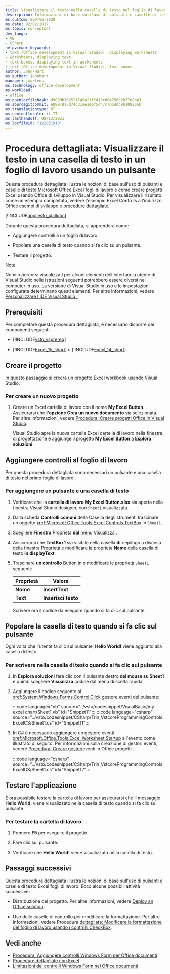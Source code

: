 ```yaml
---
title: Visualizzare il testo nella casella di testo nel foglio di lavoro usando il pulsante
description: Informazioni di base sull'uso di pulsanti e caselle di testo Microsoft Excel fogli di lavoro. Creare anche Excel progetti usando Office di sviluppo in Visual Studio.
ms.custom: SEO-VS-2020
ms.date: 02/02/2017
ms.topic: conceptual
dev_langs:
- VB
- CSharp
helpviewer_keywords:
- text [Office development in Visual Studio], displaying worksheets
- worksheets, displaying text
- text boxes, displaying text in worksheets
- text [Office development in Visual Studio], text boxes
author: John-Hart
ms.author: johnhart
manager: jmartens
ms.technology: office-development
ms.workload:
- office
ms.openlocfilehash: d909db152521749a21ff418c004756d2b77e0b43
ms.sourcegitcommit: 68897da7d74c31ae1ebf5d47c7b5ddc9b108265b
ms.translationtype: MT
ms.contentlocale: it-IT
ms.lasthandoff: 08/13/2021
ms.locfileid: "122031913"
---
```

# <a name="walkthrough-display-text-in-a-text-box-in-a-worksheet-using-a-button"></a>Procedura dettagliata: Visualizzare il testo in una casella di testo in un foglio di lavoro usando un pulsante
  Questa procedura dettagliata illustra le nozioni di base sull'uso di pulsanti e caselle di testo Microsoft Office Excel fogli di lavoro e come creare progetti Excel usando Office di sviluppo in Visual Studio. Per visualizzare il risultato come un esempio completato, vedere l'esempio Excel Controls all'indirizzo Office esempi di sviluppo [e procedure dettagliate.](../vsto/office-development-samples-and-walkthroughs.md)

 [!INCLUDE[appliesto_xlalldoc](../vsto/includes/appliesto-xlalldoc-md.md)]

 Durante questa procedura dettagliata, si apprenderà come:

- Aggiungere controlli a un foglio di lavoro.

- Popolare una casella di testo quando si fa clic su un pulsante.

- Testare il progetto.

> [!NOTE]
> Nomi o percorsi visualizzati per alcuni elementi dell'interfaccia utente di Visual Studio nelle istruzioni seguenti potrebbero essere diversi nel computer in uso. La versione di Visual Studio in uso e le impostazioni configurate determinano questi elementi. Per altre informazioni, vedere [Personalizzare l'IDE Visual Studio .](../ide/personalizing-the-visual-studio-ide.md)

## <a name="prerequisites"></a>Prerequisiti
 Per completare questa procedura dettagliata, è necessario disporre dei componenti seguenti:

- [!INCLUDE[vsto_vsprereq](../vsto/includes/vsto-vsprereq-md.md)]

- [!INCLUDE[Excel_15_short](../vsto/includes/excel-15-short-md.md)] o [!INCLUDE[Excel_14_short](../vsto/includes/excel-14-short-md.md)].

## <a name="create-the-project"></a>Creare il progetto
 In questo passaggio si creerà un progetto Excel workbook usando Visual Studio.

### <a name="to-create-a-new-project"></a>Per creare un nuovo progetto

1. Creare un Excel cartella di lavoro con il nome **My Excel Button**. Assicurarsi che **l'opzione Crea un nuovo documento** sia selezionata. Per altre informazioni, vedere [Procedura: Creare progetti Office in Visual Studio](../vsto/how-to-create-office-projects-in-visual-studio.md).

     Visual Studio apre la nuova cartella Excel cartella di lavoro nella finestra di progettazione e aggiunge il progetto **My Excel Button** a **Esplora soluzioni**.

## <a name="add-controls-to-the-worksheet"></a>Aggiungere controlli al foglio di lavoro
 Per questa procedura dettagliata sono necessari un pulsante e una casella di testo nel primo foglio di lavoro.

### <a name="to-add-a-button-and-a-text-box"></a>Per aggiungere un pulsante e una casella di testo

1. Verificare che la **cartella di lavoro My Excel Button.xlsx** sia aperta nella finestra Visual Studio designer, con `Sheet1` visualizzata.

2. Dalla scheda **Controlli comuni** della Casella degli strumenti trascinare un oggetto <xref:Microsoft.Office.Tools.Excel.Controls.TextBox> in `Sheet1` .

3. Scegliere **Finestra** Proprietà **dal** menu Visualizza .

4. Assicurarsi che **TextBox1** sia visibile nella casella **di** riepilogo a discesa della finestra Proprietà e modificare la proprietà **Name** della casella di testo **in displayText**.

5. Trascinare **un controllo** Button in e modificare le proprietà `Sheet1` seguenti:

   |Proprietà|Valore|
   |--------------|-----------|
   |**Nome**|**insertText**|
   |**Text**|**Inserisci testo**|

   Scrivere ora il codice da eseguire quando si fa clic sul pulsante.

## <a name="populate-the-text-box-when-the-button-is-clicked"></a>Popolare la casella di testo quando si fa clic sul pulsante
 Ogni volta che l'utente fa clic sul pulsante, **Hello World!** viene aggiunto alla casella di testo.

### <a name="to-write-to-the-text-box-when-the-button-is-clicked"></a>Per scrivere nella casella di testo quando si fa clic sul pulsante

1. In **Esplora soluzioni** fare clic con il pulsante destro **del mouse su Sheet1** e quindi scegliere **Visualizza** codice dal menu di scelta rapida.

2. Aggiungere il codice seguente al <xref:System.Windows.Forms.Control.Click> gestore eventi del pulsante:

     :::code language="vb" source="../vsto/codesnippet/VisualBasic/my excel chart/Sheet1.vb" id="Snippet11":::
     :::code language="csharp" source="../vsto/codesnippet/CSharp/Trin_VstcoreProgrammingControlsExcelCS/Sheet1.cs" id="Snippet11":::

3. In C# è necessario aggiungere un gestore eventi <xref:Microsoft.Office.Tools.Excel.Worksheet.Startup> all'evento come illustrato di seguito. Per informazioni sulla creazione di gestori eventi, vedere [Procedura: Creare gestori](../vsto/how-to-create-event-handlers-in-office-projects.md)eventi in Office progetti .

     :::code language="csharp" source="../vsto/codesnippet/CSharp/Trin_VstcoreProgrammingControlsExcelCS/Sheet1.cs" id="Snippet12":::

## <a name="test-the-application"></a>Testare l'applicazione
 È ora possibile testare la cartella di lavoro per assicurarsi che il messaggio **Hello World.** viene visualizzato nella casella di testo quando si fa clic sul pulsante .

### <a name="to-test-your-workbook"></a>Per testare la cartella di lavoro

1. Premere **F5** per eseguire il progetto.

2. Fare clic sul pulsante.

3. Verificare che **Hello World!** viene visualizzato nella casella di testo.

## <a name="next-steps"></a>Passaggi successivi
 Questa procedura dettagliata illustra le nozioni di base sull'uso di pulsanti e caselle di testo Excel fogli di lavoro. Ecco alcune possibili attività successive:

- Distribuzione del progetto. Per altre informazioni, vedere [Deploy an Office solution](../vsto/deploying-an-office-solution.md).

- Uso delle caselle di controllo per modificare la formattazione. Per altre informazioni, vedere Procedura [dettagliata: Modificare la formattazione del foglio di lavoro usando i controlli CheckBox](../vsto/walkthrough-changing-worksheet-formatting-using-checkbox-controls.md).

## <a name="see-also"></a>Vedi anche
- [Procedura: Aggiungere controlli Windows Form per Office documenti](../vsto/how-to-add-windows-forms-controls-to-office-documents.md)
- [Procedure dettagliate con Excel](../vsto/walkthroughs-using-excel.md)
- [Limitazioni dei controlli Windows Form nei Office documenti](../vsto/limitations-of-windows-forms-controls-on-office-documents.md)
